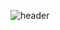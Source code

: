 ![header](https://capsule-render.vercel.app/api?type=blur&color=ffd580&text=🐵+소프트웨어학과+Jo+Eun-bi+🐵&fontSize=30&fontColor=8B4513&blur=50)
